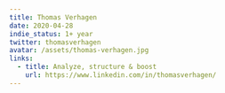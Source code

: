 ```yaml
---
title: Thomas Verhagen
date: 2020-04-28
indie_status: 1+ year
twitter: thomasverhagen
avatar: /assets/thomas-verhagen.jpg
links:
  - title: Analyze, structure & boost
    url: https://www.linkedin.com/in/thomasverhagen/
---
```

